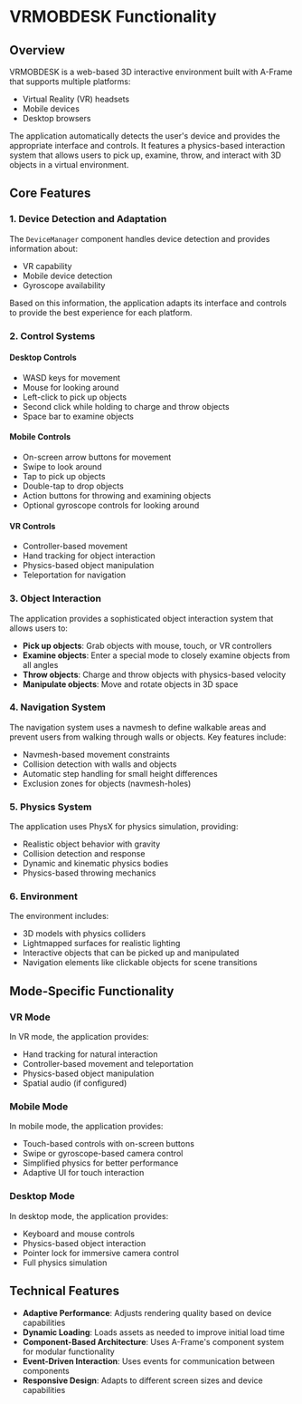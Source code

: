 # VRMOBDESK Functionality

## Overview

VRMOBDESK is a web-based 3D interactive environment built with A-Frame that supports multiple platforms:
- Virtual Reality (VR) headsets
- Mobile devices
- Desktop browsers

The application automatically detects the user's device and provides the appropriate interface and controls. It features a physics-based interaction system that allows users to pick up, examine, throw, and interact with 3D objects in a virtual environment.

## Core Features

### 1. Device Detection and Adaptation

The `DeviceManager` component handles device detection and provides information about:
- VR capability
- Mobile device detection
- Gyroscope availability

Based on this information, the application adapts its interface and controls to provide the best experience for each platform.

### 2. Control Systems

#### Desktop Controls
- WASD keys for movement
- Mouse for looking around
- Left-click to pick up objects
- Second click while holding to charge and throw objects
- Space bar to examine objects

#### Mobile Controls
- On-screen arrow buttons for movement
- Swipe to look around
- Tap to pick up objects
- Double-tap to drop objects
- Action buttons for throwing and examining objects
- Optional gyroscope controls for looking around

#### VR Controls
- Controller-based movement
- Hand tracking for object interaction
- Physics-based object manipulation
- Teleportation for navigation

### 3. Object Interaction

The application provides a sophisticated object interaction system that allows users to:

- **Pick up objects**: Grab objects with mouse, touch, or VR controllers
- **Examine objects**: Enter a special mode to closely examine objects from all angles
- **Throw objects**: Charge and throw objects with physics-based velocity
- **Manipulate objects**: Move and rotate objects in 3D space

### 4. Navigation System

The navigation system uses a navmesh to define walkable areas and prevent users from walking through walls or objects. Key features include:

- Navmesh-based movement constraints
- Collision detection with walls and objects
- Automatic step handling for small height differences
- Exclusion zones for objects (navmesh-holes)

### 5. Physics System

The application uses PhysX for physics simulation, providing:

- Realistic object behavior with gravity
- Collision detection and response
- Dynamic and kinematic physics bodies
- Physics-based throwing mechanics

### 6. Environment

The environment includes:

- 3D models with physics colliders
- Lightmapped surfaces for realistic lighting
- Interactive objects that can be picked up and manipulated
- Navigation elements like clickable objects for scene transitions

## Mode-Specific Functionality

### VR Mode

In VR mode, the application provides:
- Hand tracking for natural interaction
- Controller-based movement and teleportation
- Physics-based object manipulation
- Spatial audio (if configured)

### Mobile Mode

In mobile mode, the application provides:
- Touch-based controls with on-screen buttons
- Swipe or gyroscope-based camera control
- Simplified physics for better performance
- Adaptive UI for touch interaction

### Desktop Mode

In desktop mode, the application provides:
- Keyboard and mouse controls
- Physics-based object interaction
- Pointer lock for immersive camera control
- Full physics simulation

## Technical Features

- **Adaptive Performance**: Adjusts rendering quality based on device capabilities
- **Dynamic Loading**: Loads assets as needed to improve initial load time
- **Component-Based Architecture**: Uses A-Frame's component system for modular functionality
- **Event-Driven Interaction**: Uses events for communication between components
- **Responsive Design**: Adapts to different screen sizes and device capabilities
